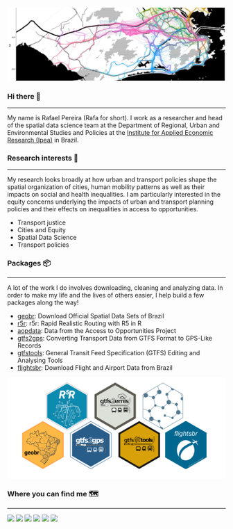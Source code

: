 ![](images/cover.jpg)

### Hi there 👋
---
My name is Rafael Pereira (Rafa for short). I work as a researcher and head of the spatial data science team at the Department of Regional, Urban and Environmental Studies and Policies at the [Institute for Applied Economic Research (Ipea)](https://www.ipea.gov.br/portal/index.php?option=com_content&view=frontpage&Itemid=61) in Brazil.

### Research interests :satellite:
---
My research looks broadly at how urban and transport policies shape the spatial organization of cities, human mobility patterns as well as their impacts on social and health inequalities. I am particularly interested in the equity concerns underlying the impacts of urban and transport planning policies and their effects on inequalities in access to opportunities.

- Transport justice
- Cities and Equity
- Spatial Data Science
- Transport policies

### Packages :package:
---
A lot of the work I do involves downloading, cleaning and analyzing data. In order to make my life and the lives of others easier, I help build a few packages along the way!

- [geobr](https://github.com/ipeaGIT/geobr): Download Official Spatial Data Sets of Brazil
- [r5r](https://github.com/ipeaGIT/r5r): r5r: Rapid Realistic Routing with R5 in R
- [aopdata](aopdata): Data from the Access to Opportunities Project
- [gtfs2gps](https://github.com/ipeaGIT/gtfs2gps): Converting Transport Data from GTFS Format to GPS-Like Records
- [gtfstools](https://github.com/ipeaGIT/gtfstools): General Transit Feed Specification (GTFS) Editing and Analysing Tools
- [flightsbr](https://github.com/ipeaGIT/flightsbr): Download Flight and Airport Data from Brazil

<img align="center" src="images/packages_logos.png" width="600">



### Where you can find me :world_map:
---
[<img src="https://www.iconsdb.com/icons/download/color/2E3949/geography-32.png">](https://www.urbandemographics.org/)
[<img src="https://www.iconsdb.com/icons/download/color/2E3949/twitter-4-32.png">](https://twitter.com/UrbanDemog)
[<img src="https://www.iconsdb.com/icons/download/color/2E3949/linkedin-4-32.png">](https://www.linkedin.com/in/rafael-h-m-pereira/)
[<img src="https://www.iconsdb.com/icons/download/color/2E3949/github-9-32.png">](https://github.com/rafapereirabr)
[<img src="https://www.iconsdb.com/icons/download/color/2E3949/graduation-cap-32.png">](https://scholar.google.com/citations?user=dbRivsEAAAAJ&hl=en&oi=ao)
[<img src="https://www.iconsdb.com/icons/download/color/2E3949/stackoverflow-32.png">](https://stackoverflow.com/users/3588876/rafa-pereira)



